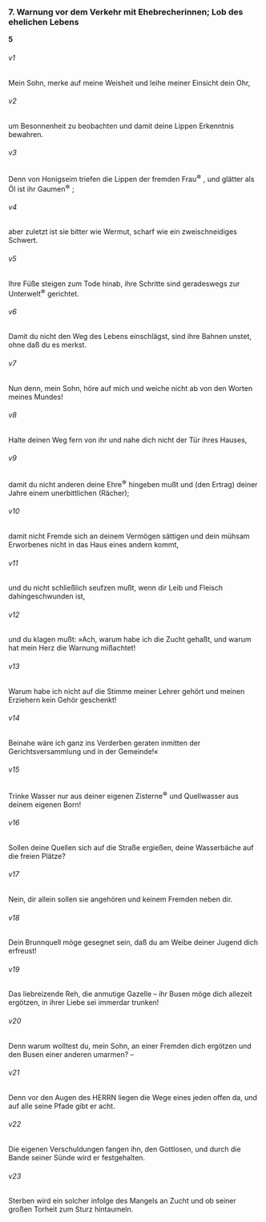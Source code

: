### 7. Warnung vor dem Verkehr mit Ehebrecherinnen; Lob des ehelichen Lebens

__5__

###### v1
Mein Sohn, merke auf meine Weisheit und leihe meiner Einsicht dein Ohr,

###### v2
um Besonnenheit zu beobachten und damit deine Lippen Erkenntnis bewahren.

###### v3
Denn von Honigseim triefen die Lippen der fremden Frau<sup title="vgl. 2,16">&#x2732;</sup>
, und glätter als Öl ist ihr Gaumen<sup title="= Mund">&#x2732;</sup>
;

###### v4
aber zuletzt ist sie bitter wie Wermut, scharf wie ein zweischneidiges Schwert.

###### v5
Ihre Füße steigen zum Tode hinab, ihre Schritte sind geradeswegs zur Unterwelt<sup title="oder: auf das Totenreich">&#x2732;</sup>
 gerichtet.

###### v6
Damit du nicht den Weg des Lebens einschlägst, sind ihre Bahnen unstet, ohne daß du es merkst.


###### v7
Nun denn, mein Sohn, höre auf mich und weiche nicht ab von den Worten meines Mundes!

###### v8
Halte deinen Weg fern von ihr und nahe dich nicht der Tür ihres Hauses,

###### v9
damit du nicht anderen deine Ehre<sup title="oder: Jugendblüte? Vermögen?">&#x2732;</sup>
 hingeben mußt und (den Ertrag) deiner Jahre einem unerbittlichen (Rächer);

###### v10
damit nicht Fremde sich an deinem Vermögen sättigen und dein mühsam Erworbenes nicht in das Haus eines andern kommt,

###### v11
und du nicht schließlich seufzen mußt, wenn dir Leib und Fleisch dahingeschwunden ist,

###### v12
und du klagen mußt: »Ach, warum habe ich die Zucht gehaßt, und warum hat mein Herz die Warnung mißachtet!

###### v13
Warum habe ich nicht auf die Stimme meiner Lehrer gehört und meinen Erziehern kein Gehör geschenkt!

###### v14
Beinahe wäre ich ganz ins Verderben geraten inmitten der Gerichtsversammlung und in der Gemeinde!«


###### v15
Trinke Wasser nur aus deiner eigenen Zisterne<sup title="= Brunnen">&#x2732;</sup>
 und Quellwasser aus deinem eigenen Born!

###### v16
Sollen deine Quellen sich auf die Straße ergießen, deine Wasserbäche auf die freien Plätze?

###### v17
Nein, dir allein sollen sie angehören und keinem Fremden neben dir.

###### v18
Dein Brunnquell möge gesegnet sein, daß du am Weibe deiner Jugend dich erfreust!

###### v19
Das liebreizende Reh, die anmutige Gazelle – ihr Busen möge dich allezeit ergötzen, in ihrer Liebe sei immerdar trunken!

###### v20
Denn warum wolltest du, mein Sohn, an einer Fremden dich ergötzen und den Busen einer anderen umarmen? –

###### v21
Denn vor den Augen des HERRN liegen die Wege eines jeden offen da, und auf alle seine Pfade gibt er acht.

###### v22
Die eigenen Verschuldungen fangen ihn, den Gottlosen, und durch die Bande seiner Sünde wird er festgehalten.

###### v23
Sterben wird ein solcher infolge des Mangels an Zucht und ob seiner großen Torheit zum Sturz hintaumeln.